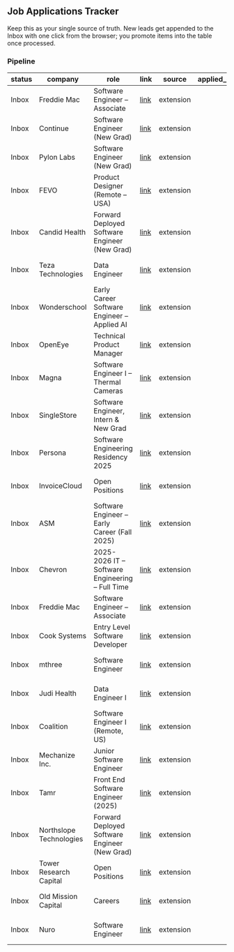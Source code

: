 ## Job Applications Tracker

Keep this as your single source of truth. New leads get appended to the Inbox with one click from the browser; you promote items into the table once processed.

### Pipeline

| status | company | role | link | source | applied_on | last_touch | next_action | follow_up_on | notes |
|---|---|---|---|---|---|---|---|---|---|
| Inbox | Freddie Mac | Software Engineer – Associate | [link](https://freddiemac.wd5.myworkdayjobs.com/en-US/External/job/McLean-VA/Software-Engineer--Associate_JR16159-1) | extension |  | 2025-10-03 13:23 |  |  |  |
| Inbox | Continue | Software Engineer (New Grad) | [link](https://jobs.ashbyhq.com/continue/219fce3e-7af9-4b00-8fa7-87bf53db72f7/application) | extension |  | 2025-10-06 17:17 |  |  |  |
| Inbox | Pylon Labs | Software Engineer (New Grad) | [link](https://jobs.ashbyhq.com/pylon-labs/ecf0d509-cfb9-43c6-b628-1e685d6f5f42/application) | extension |  | 2025-10-06 17:21 |  |  |  |
| Inbox | FEVO | Product Designer (Remote – USA) | [link](https://jobs.lever.co/fevo/ff0a54bf-6a4e-4991-9e2a-6629cdec849c/thanks) | extension |  | 2025-10-06 17:22 |  |  |  |
| Inbox | Candid Health | Forward Deployed Software Engineer (New Grad) | [link](https://jobs.ashbyhq.com/candidhealth/8d1922f8-e89d-433e-a21f-b724eabc003b/application) | extension |  | 2025-10-06 17:27 |  |  |  |
| Inbox | Teza Technologies | Data Engineer | [link](https://job-boards.greenhouse.io/tezatechnologies/jobs/7027881) | extension |  | 2025-10-06 17:31 |  |  |  |
| Inbox | Wonderschool | Early Career Software Engineer – Applied AI | [link](https://job-boards.greenhouse.io/wonderschool/jobs/6359139003) | extension |  | 2025-10-06 17:32 |  |  |  |
| Inbox | OpenEye | Technical Product Manager | [link](https://job-boards.greenhouse.io/openeye/jobs/8116408002) | extension |  | 2025-10-06 17:35 |  |  |  |
| Inbox | Magna | Software Engineer I – Thermal Cameras | [link](https://magna.wd3.myworkdayjobs.com/en-US/magna/job/Software-Engineer-I---Thermal-Cameras_R00193769) | extension |  | 2025-10-06 17:40 |  |  |  |
| Inbox | SingleStore | Software Engineer, Intern & New Grad | [link](https://job-boards.greenhouse.io/singlestore/jobs/6237482) | extension |  | 2025-10-06 17:41 |  |  |  |
| Inbox | Persona | Software Engineering Residency 2025 | [link](https://jobs.ashbyhq.com/persona/5af70104-465d-4387-ad6e-4259d35cbc5a) | extension |  | 2025-10-06 17:43 |  |  |  |
| Inbox | InvoiceCloud | Open Positions | [link](https://invoicecloud.net/careers/open-positions?gh_jid=6663568003) | extension |  | 2025-10-06 17:48 |  |  |  |
| Inbox | ASM | Software Engineer – Early Career (Fall 2025) | [link](https://www.asm.com/open-vacancies/software-engineer-early-career-fall-2025-4639009101?gh_jid=4639009101) | extension |  | 2025-10-06 17:51 |  |  |  |
| Inbox | Chevron | 2025-2026 IT – Software Engineering – Full Time | [link](https://chevron.wd5.myworkdayjobs.com/en-US/university/job/Houston%2C-Texas%2C-United-States-of-America/XMLNAME-2025-2026-Information-Technology---Software-Engineering---Full-Time_R000064977/apply/applyManually) | extension |  | 2025-10-06 18:08 |  |  |  |
| Inbox | Freddie Mac | Software Engineer – Associate | [link](https://freddiemac.wd5.myworkdayjobs.com/en-US/External/job/McLean-VA/Software-Engineer--Associate_JR16159-1) | extension |  | 2025-10-06 18:14 |  |  |  |
| Inbox | Cook Systems | Entry Level Software Developer | [link](https://job-boards.greenhouse.io/cooksys/jobs/4939662008) | extension |  | 2025-10-06 18:14 |  |  |  |
| Inbox | mthree | Software Engineer | [link](https://mthree.com/careers/job/?gh_jid=4374344006) | extension |  | 2025-10-06 18:19 |  |  |  |
| Inbox | Judi Health | Data Engineer I | [link](https://job-boards.greenhouse.io/capitalrx/jobs/4750004008) | extension |  | 2025-10-06 18:23 |  |  |  |
| Inbox | Coalition | Software Engineer I (Remote, US) | [link](https://www.coalitioninc.com/job-posting/4560711005) | extension |  | 2025-10-06 18:25 |  |  |  |
| Inbox | Mechanize Inc. | Junior Software Engineer | [link](https://jobs.ashbyhq.com/mechanize/b50c89dc-001c-4fb6-a4fc-a9f52f35b490) | extension |  | 2025-10-06 18:27 |  |  |  |
| Inbox | Tamr | Front End Software Engineer (2025) | [link](https://jobs.lever.co/tamr/c22b0811-b230-4f5d-a0d4-92c5216c1656/apply) | extension |  | 2025-10-06 18:30 |  |  |  |
| Inbox | Northslope Technologies | Forward Deployed Software Engineer (New Grad) | [link](https://jobs.ashbyhq.com/northslope-technologies/7ccd126f-b127-4526-87f1-57408919c30a) | extension |  | 2025-10-06 18:31 |  |  |  |
| Inbox | Tower Research Capital | Open Positions | [link](https://tower-research.com/open-positions/?gh_jid=6607630) | extension |  | 2025-10-06 18:36 |  |  |  |
| Inbox | Old Mission Capital | Careers | [link](https://www.oldmissioncapital.com/careers/?gh_jid=6602927003) | extension |  | 2025-10-06 18:38 |  |  |  |
| Inbox | Nuro | Software Engineer | [link](https://www.nuro.ai/careersitem?gh_jid=7066706) | extension |  | 2025-10-06 18:40 |  |  |  |
